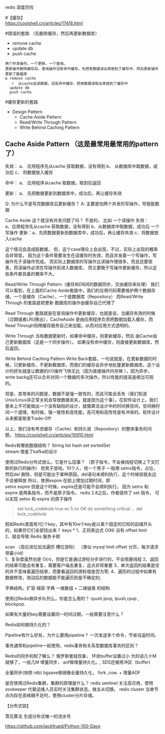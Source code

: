 redis 深度历险

#【缓存】  
https://coolshell.cn/articles/17416.html

#错误的套路  （先删除缓存，然后再更新数据库）
- remove cache
- update db
- push cache 

```
两个并发操作，一个更新，一个查询。  
更新操作删除缓存后，查询操作没有命中缓存，先把老数据读出来放到了缓存中，然后更新操作更新了数据库
w remove cache
   r  从cache去读数据，没有命中缓存，把老数据读取出来放到了缓存中
  update db
  push cache 

```

#缓存更新的套路
- Design Pattern
    - Cache Aside Pattern
    - Read/Write Through Pattern 
    - Write Behind Caching Pattern
## Cache Aside Pattern （这是最常用最常用的pattern了）
失效： 
	a、 应用程序先从cache 获取数据，没有得到
	b、 从数据库中取数据，成功后
	c、 将数据放入缓存

命中： 
    a、 应用程序从cache 取数据，取到后返回

更新：
	a、 先把数据更新到数据库中，成功后，再让缓存失效

Q: 为什么不是写完数据库后更新缓存？ 
A: 主要是怕两个并发的写操作，导致脏数据

Cache Aside 这个就没有并发问题了吗？ 不是的，
比如 
一个读操作 
失效：                             
	 a、应用程序先从cache 获取数据，没有得到
	 b、从数据库中取数据，成功后
	 		一个写操作 更新：a、先把数据更新到数据库中，成功后，再让缓存失效
	 c、将数据放入cache 

这个情况会造成脏数据，
但，这个case理论上会出现，不过，实际上出现的概率会非常低，
因为这个条件需要发生在读缓存时失效，而且并发着一个写操作，写操作先于读操作完成。
而实际上数据库的写操作比读操作慢很多，而且还要锁表，而读操作必须在写操作前进入数据库，
而又要晚于写操作更新缓存，所以这些条件都具备的概率不大。


Read/Write Through Pattern（缓存和DB间的数据同步，交由缓存来处理）
我们可以看到，在上面的Cache Aside套路中，我们的应用代码需要维护两个数据存储，一个是缓存（Cache），一个是数据库（Repository）
而Read/Write Through 的套路是把更新 数据库的操作由缓存自己代理了

Read Through 套路就是在查询操作中更新缓存，也就是说，当缓存失效的时候（过期或者LRU换出），CacheAside
是由应用程序负责把数据加载入缓存，而Read Through则用缓存服务自己来加载，从而对应用方式透明的。

Write Through 当有数据更新时，如果命中缓存，则更新缓存，然后	由Cache自己更新数据库（这是一个同步操作）。
如果没有命中缓存，则直接更新数据库，然后返回。

Write Behind Caching Pattern 
Write Back套路，一句说就是，在更新数据的时候，只更新缓存，不更新数据库，而我们的缓存会异步地批量更新数据库。这个设计的好处就是让数据的I/O操作飞快无比（因为直接操作内存嘛 ），因为异步，write backg还可以合并对同一个数据的多次操作，所以性能的提高是相当可观的。

但是，其带来的问题是，数据不是强一致性的，而且可能会丢失（我们知道Unix/Linux非正常关机会导致数据丢失，就是因为这个事）。在软件设计上，我们基本上不可能做出一个没有缺陷的设计，就像算法设计中的时间换空间，空间换时间一个道理，有时候，强一致性和高性能，高可用和高性性是有冲突的。软件设计从来都是取舍Trade-Off

以上，我们没有考虑缓存（Cache）和持久层（Repository）的整体事务的问题。
https://coolshell.cn/articles/10910.html


Redis有哪些数据结构？
String  list  hash  set  sortedSet   
stream 借鉴了kafka的设计

使用过Redis分布式锁么，它是什么回事？ （原子指令，不会被线程切换上下文打断的执行的操作）
抢凳子游戏，10个人，抢一个凳子
一般用 setnx指令，占位，然后del 删除，但是可能出于某种原因，del语句未顺利执行，这个时候锁就永远不会被释放
所以，使用expire 在锁上增加过期时间，即   
setnx
expire
但是这个时候，expire还是可能不会顺利执行。 因为 setnx 和 expire 是两条指令，而不是原子指令。
redis 2.8之后，作者提供了 set 指令， 可以实现 setnx 和 expire 的原子操作
 > set lock_codehole true ex 5 nx 
 OK 
 do something critical ... 
 > del lock_codehole


假如Redis里面有1亿个key，其中有10w个key是以某个固定的已知的前缀开头的，如果将它们全部找出来？
keys *
1、正则表达式 O(N)  没有 offset limit  
2、就会导致 Redis 服务卡顿

scan （高位进位加法遍历  槽位游标） （类似 mysql limit offset 分页，每次请求带最小id）  
1、复杂度虽然也是 O(n)，但是它是通过游标分步进行的，不会阻塞线程
2、返回的结果可能会有重复，需要客户端去重复，这点非常重要
3、单次返回的结果是空的并不意味着遍历结束，而要看返回的游标值是否为零; 
4、遍历的过程中如果有数据修改，改动后的数据能不能遍历到是不确定的; 

字典结构，扩容 缩容
字典  一维数组  + 二维链表 的结构


使用过Redis做异步队列么，你是怎么用的？
rpush,lpop,  lpush,rpop , blockpop.

如果有大量的key需要设置同一时间过期，一般需要注意什么？


Redis如何做持久化的？


Pipeline有什么好处，为什么要用pipeline？
一次发送多个命令，节省往返时间。

事务通常和pipeline一起使用，redis事务和关系型数据库事务的区别？




Redis的同步机制了解么？
俄罗斯套娃现象，  环状buffer设置过小  大的话几十M就够了，一般几M
增量同步，
aof做增量持久化。, SDS还被用冲区（buffer)

全量同步(快照 rdb)
bgsave做镜像全量持久化， fork ,cow. + 增量AOF 

是否使用过Redis集群，集群的原理是什么？
redis sentinel 关注高可用，使用zookeeper 代替运维人员实时关注集群状态，做主从切换。
redis cluster  当单节点内存在高峰期不足时，使用cluster分片存储。



【分布式锁】

雪花算法  生成分布式唯一的流水号


https://github.com/jackfrued/Python-100-Days


